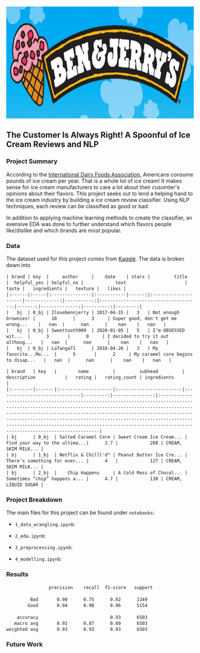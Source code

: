 <p align="center">
  <img src="./images/ben_jerry.jpeg"  width="850" height="300">
</p>

## The Customer Is Always Right! A Spoonful of Ice Cream Reviews and NLP

### Project Summary
According to the [International Dairy Foods Association](https://www.idfa.org/ice-cream-sales-trends), Americans consume pounds of ice cream per year. That is a whole lot of ice cream! It makes sense for ice cream manufacturers to care a lot about their cusomter's opinions about their flavors. This project seeks out to lend a helping hand to the ice cream industry by building a ice cream review classifier. Using NLP techniques, each review can be classified as good or bad.

In addition to applying machine learning methods to create the classifier, an exensive EDA was done to further understand which flavors people like/dislike and which brands are most popular.

### Data
The dataset used for this project comes from [Kaggle](https://www.kaggle.com/tysonpo/ice-cream-dataset). The data is broken down into 

```
| brand | key  |     author     |    date    | stars |         title        |  helpful_yes | helpful_no |            text                      |  taste |   ingredients |   texture |   likes |
|:------|:-----|:---------------|:-----------|------:|:---------------------|-------------:|-----------:|:-------------------------------------|-------:|--------------:|----------:|--------:|
|   bj  | 0_bj | Ilovebennjerry | 2017-04-15 |   3   | Not enough brownies! |      10      |      3     | Super good, don't get me wrong...    |   nan  |      nan      |    nan    |   nan   |
|   bj  | 0_bj | Sweettooth909  | 2020-01-05 |   5   | I’m OBSESSED wit...  |      3       |      0     | I decided to try it out althoug...   |   nan  |      nan      |    nan    |   nan   |
|   bj  | 0_bj | LaTanga71      | 2018-04-26 |   3   | My favorite...Mo...  |      5       |      2     | My caramel core begins to disap...   |   nan  |      nan      |    nan    |   nan   |
```

```
| brand   | key   |        name         |         subhead         |         description           |   rating |   rating_count | ingredients       |
|:--------|:------|:--------------------|:------------------------|:------------------------------|---------:|---------------:|:-------------------------------------------------------------------------------------------------------------------------------------------------------------------------------------------------------------------------------------------------------------------------------------------------------------------------------------------------------------------------------------------------------------|
| bj      | 0_bj  | Salted Caramel Core | Sweet Cream Ice Cream... | Find your way to the ultima...|      3.7 |            208 | CREAM, SKIM MILK... |
| bj      | 1_bj  | Netflix & Chilll'd™ | Peanut Butter Ice Cre... | There’s something for ever... |      4   |            127 | CREAM, SKIM MILK... |
| bj      | 2_bj  |    Chip Happens     | A Cold Mess of Chocol... | Sometimes “chip” happens a... |      4.7 |            130 | CREAM, LIQUID SUGAR |
```


### Project Breakdown
The main files for this project can be found under `notebooks`:

- `1_data_wrangling.ipynb`: 
   
- `2_eda.ipynb`:

- `3_preprocessing.ipynb`:

- `4_modelling.ipynb`:

### Results

```
                precision    recall  f1-score   support

         Bad       0.90      0.75      0.82      1349
        Good       0.94      0.98      0.96      5154

    accuracy                           0.93      6503
   macro avg       0.92      0.87      0.89      6503
weighted avg       0.93      0.93      0.93      6503
```

### Future Work
